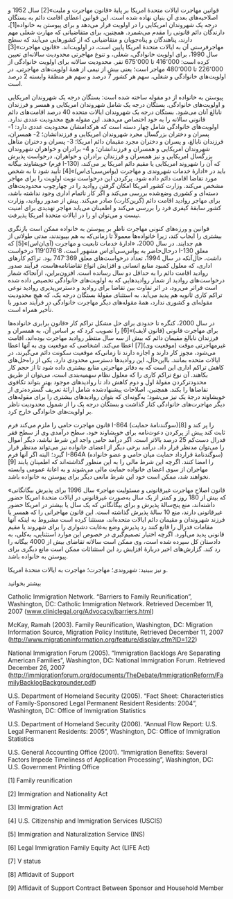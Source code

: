   قوانین مهاجرت ایالات متحدهٔ امریکا بر پایهٔ «قانون مهاجرت و ملیت»[2] سال 1952 و اصلاحیه‌های بعدی آن بنیان نهاده شده است. این قوانین اعطای اقامت دائم به بستگان درجه یک شهروندان امریکایی را در اولویت قرار می‌دهد و برای پیوستن به خانواده[1]، دارندگان دائم قانونی را مقدم می‌شمرد. همچنین، برای متقاضیانی که مهارت شغلی مهم دارند، پناهندگان و پناه‌جویان و متقاضیانی که از کشورهایی می‌آیند که سطح مهاجرفرستی آن به ایالات متحدهٔ امریکا پایین است، در اولویت‌اند. «قانون مهاجرت»[3] سال 1990، برای اولویت خانوادگی، شغلی، و تنوع مهاجرتی محدودیت سالانه‌ای تعیین کرده است: 416٬000 تا 675٬000 نفر. محدودیت سالانه برای اولویت خانوادگی از 226٬000 تا 480٬000 مهاجر است؛ یعنی بیش از نیمی از همهٔ اولویت‌های مهاجرتی. در اولویت‌های خانوادگی و شغلی، سهم هر کشور 7 درصد و سهم هر منطقهٔ وابسته 2 درصد است.

 پیوستن به خانواده از دو مقوله ساخته شده است: بستگان درجه یک شهروندان امریکایی و اولویت‌های خانوادگی. بستگان درجه یک شامل شهروندان امریکایی و همسر و فرزندان نابالغ آنان می‌شود. بستگان درجه یک شهروندان ایالات متحده 40 درصد اقامت‌های دائم قانونی سالانه را به خود اختصاص می‌دهند. این مقوله هیچ محدودیت عددی ندارد. اولویت‌های خانوادگی شامل چهار دسته است که هرکدامشان محدودیت عددی دارد: 1- پسران و دختران بزرگسال مجرد شهروندان امریکایی و فرزندانشان؛ 2- همسران، فرزندان نابالغ، و پسران و دختران مجرد مقیمان دائم امریکا؛ 3- پسران و دختران متأهل شهروندان امریکایی و همسران و فرزندانشان؛ و 4- برادران و خواهران شهروندان بزرگسال امریکایی و نیز همسران و فرزندان برادران و خواهران. درخواست پذیرش خویشاوند بیگانه (فرم I-130) که آن را شهروند امریکایی یا مقیم دائم امریکا پر می‌کند، باید در «ادارهٔ خدمات شهروندی و مهاجرت (یواس‌سی‌آی‌اس)»[4] تأیید شود تا به شخص مورد تقاضا اقامت دائم داده شود. پرکردن این درخواست نوبت اولویت را برای مهاجر مشخص می‌کند. وزارت کشور امریکا امکان گرفتن روادید را در چهارچوب محدودیت‌های دسته‌ای و کشوری وضع‌شده بررسی می‌کند و اگر کار ناتمام اداری وجود نداشته باشد، برای مهاجر روادید اقامت دائم (گرین‌کارت) صادر می‌کند. پیش از صدور روادید، وزارت کشور سابقهٔ کیفری فرد را بررسی می‌کند و اطمینان می‌یابد مهاجر تهدیدی برای امنیت نیست و می‌توان او را در ایالات متحدهٔ امریکا پذیرفت.

 قوانین و ورزه‌های کنونی مهاجرت ناظر بر پیوستن به خانواده ممکن است بازنگری بیشتری را ایجاب کند، زیرا خانواده‌ها معمولاً تا زمانی‌که به هم بپیوندند، مدتی طولانی از هم جدایند. در سال 2000، «ادارهٔ خدمات تابعیت و مهاجرت (آی‌ان‌اس)»[5] که درحال‌حاضر به یواس‌سی‌آی‌اس مشهور است، 119٬076٬8 درخواست I-130 معلق داشت، حال‌آنکه در سال 1994، تعداد درخواست‌های معلق 747٬369 بود. تراکم کارهای اداری، که معلول کمبود منابع انسانی و افزایش انواع تقاضانامه‌هاست، فرآیند صدور روادید اقامت دائم را به حداقل دو سال رسانده است. افزون‌براین، ازآنجاکه شمار درخواست‌های روادید از شمار روادیدهایی که به اولویت‌های خانوادگی تخصیص داده شده است فراتر می‌رود، در اثر تفاوت بین تقاضا برای روادید و دسترس‌پذیری روادید نوعی تراکم کاری ثانویه هم پدید می‌آید. به استثنای مقولهٔ بستگان درجه یک، که هیچ محدودیت مقوله‌ای و کشوری ندارد، همهٔ مقوله‌های دیگر مهاجرت خانوادگی در فرآیند صدور با تأخیر همراه است.

 در سال 2000، کنگره تا حدودی برای حل مشکل تراکم کار «قانون برابری خانواده‌ها برای مهاجرت قانونی (قانون لایف)»[6] را تصویب کرد که بر اساس آن، به همسران و فرزندان نابالغ مقیمان دائم که بیش از سه سال منتظر روادید مهاجرت بوده‌اند، اقامت غیرمهاجرتی موقت (موقعیت وی)[7] اعطا می‌کند. اشخاصی که موقعیت وی به آنها اعطا می‌شود، مجوز کار دارند و اجازه دارند تا زمانی‌که موقعیت سکونت دائم می‌گیرند، در ایالات متحده بمانند. بااین‌حال، این روادیدها دسترسی محدودی دارد. یکی از راه‌حل‌های کاهش تراکم اداری این است که به دفاتر مهاجرتی منابع بیشتری داده شود تا از حجم کار بکاهند. آن نوع تراکم کاری را که معلول نظام سهمیه‌بندی است، می‌توان از طریق محدودترکردن مقولهٔ اول و دوم کاهش داد تا روادیدهای موجود بهتر بتواند تکافوی تقاضاها را بکند. همچنین، اصلاحات پیشنهادشده شامل ارائهٔ تعریف گسترده‌تری از خویشاوند درجهٔ یک نیز می‌شود؛ به‌گونه‌ای که بتوان روادیدهای بیشتری را برای مقوله‌های دیگر مهاجرت‌های خانوادگی کنار گذاشت و بستگان درجه یک را از شمول محدودیت ناظر بر اولویت‌های خانوادگی خارج کرد.

 قانون مهاجرت حامی را ملزم می‌کند فرم I-864 (سوگندنامهٔ حمایت)[8] را پر کند و ثابت کند پیش از پرکردن دعوت‌نامه برای خویشاوند خود، سطح درآمدی وی از سطح فقر فدرال دست‌کم 25 درصد بالاتر است. اگر درآمد حامی واجد این شرط نباشد، دیگر اموال را می‌توان مدنظر قرار داد. درآمد برخی دیگر از اعضای خانواده نیز می‌تواند مدنظر قرار گیرد؛ البته اگر آنها فرم I-864A (سوگندنامهٔ قرارداد حمایت میان حامی و عضو خانواده)[9] را امضا کنند. اگرچه این شرط مالی را به این منظور گذاشته‌اند که اطمینان یابند مهاجران از سوی اعضای خانواده حمایت مالی می‌شوند و به اعانهٔ عمومی وابسته نخواهند شد، ممکن است خود این شرط مانعی دیگر برای پیوستن به خانواده باشد.

 «قانون اصلاح مهاجرت غیرقانونی و مسئولیت مهاجر» سال 1996 برای پذیرش بیگانگانی که بیش از 180 روز و کمتر از یک سال به‌صورت غیرقانونی در ایالات متحدهٔ امریکا حضور داشته‌اند، منع پنج‌سالهٔ پذیرش و برای بیگانگانی که یک سال یا بیشتر در امریکا حضور غیرقانونی دارند، منع 10 سالهٔ پذیرش گذاشته است. این قانون مهاجرانی را که همسر یا فرزند شهروندان و مقیمان دائم ایالات متحده‌اند، مستثنا کرده است مشروط به اینکه آنها مقامات فدرال را قانع کنند رد پذیرش وضع به‌غایت دشواری را برای شهروند یا مقیم قانونی پدید می‌آورد. اگرچه اختیار تصمیم‌گیری در خصوص این موارد استثنایی، به‌کلی، به دادستان کل سپرده شده است، وی ممکن است سالانه تقاضای بیش از 4000 بیگانه را رد کند. گزارش‌های اخیر دربارهٔ افزایش رد این استثنائات ممکن است مانع دیگری برای پیوستن به خانواده باشد.

و نیز ببینید: شهروندی؛ مهاجرت؛ مهاجرت به ایالات متحدهٔ امریکا.

بیشتر بخوانید

Catholic Immigration Network. “Barriers to Family Reunification”, Washington, DC: Catholic Immigration Network. Retrieved December 11, 2007 (www.cliniclegal.org/Advocacy/barriers.html)

McKay, Ramah (2003). Family Reunification, Washington, DC: Migration Information Source, Migration Policy Institute, Retrieved December 11, 2007 (http://www.migrationinformation.org/feature/display.cfm?ID=122)

National Immigration Forum (2005). “Immigration Backlogs Are Separating American Families”, Washington, DC: National Immigration Forum. Retrieved December 26, 2007 (http://immigrationforum.org/documents/TheDebate/ImmigrationReform/FamilyBacklogBackgrounder.pdf)

U.S. Department of Homeland Security (2005). “Fact Sheet: Characteristics of Family-Sponsored Legal Permanent Resident Residents: 2004”, Washington, DC: Office of Immigration Statistics

U.S. Department of Homeland Security (2006). “Annual Flow Report: U.S. Legal Permanent Residents: 2005”, Washington, DC: Office of Immigration Statistics

U.S. General Accounting Office (2001). “Immigration Benefits: Several Factors Impede Timeliness of Application Processing”, Washington, DC: U.S. Government Printing Office

 [1] Family reunification 

 [2] Immigration and Nationality Act 

[3] Immigration Act

[4] U.S. Citizenship and Immigration Services (USCIS)

[5] Immigration and Naturalization Service (INS)

 [6] Legal Immigration Family Equity Act (LIFE Act)

 [7] V status

[8] Affidavit of Support

[9] Affidavit of Support Contract Between Sponsor and Household Member

 

 

 

 